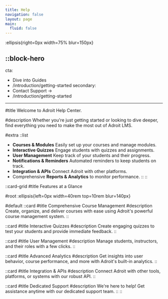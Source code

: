 ```yaml
---
title: Help
navigation: false
layout: page
main:
  fluid: false
---
```


:ellipsis{right=0px width=75% blur=150px}

::block-hero
---
cta:
  - Dive into Guides
  - /introduction/getting-started
secondary:
  - Contact Support →
  - /introduction/getting-started
---

#title
Welcome to Adroit Help Center.

#description
Whether you're just getting started or looking to dive deeper, find everything you need to make the most out of Adroit LMS.

#extra
  ::list
  - **Courses & Modules** Easily set up your courses and manage modules.
  - **Interactive Quizzes** Engage students with quizzes and assignments.
  - **User Management** Keep track of your students and their progress.
  - **Notifications & Reminders** Automated reminders to keep students on track.
  - **Integration & APIs** Connect Adroit with other platforms.
  - Comprehensive **Reports & Analytics** to monitor performance.
  ::
::

::card-grid
#title
Features at a Glance

#root
:ellipsis{left=0px width=40rem top=10rem blur=140px}

#default
  ::card
  #title
  Comprehensive Course Management
  #description
  Create, organize, and deliver courses with ease using Adroit's powerful course management system.
  ::

  ::card
  #title
  Interactive Quizzes
  #description
  Create engaging quizzes to test your students and provide immediate feedback.
  ::

  ::card
  #title
  User Management
  #description
  Manage students, instructors, and their roles with a few clicks.
  ::

  ::card
  #title
  Advanced Analytics
  #description
  Get insights into user behavior, course performance, and more with Adroit's built-in analytics.
  ::

  ::card
  #title
  Integration & APIs
  #description
  Connect Adroit with other tools, platforms, or systems with our robust API.
  ::

  ::card
  #title
  Dedicated Support
  #description
  We're here to help! Get assistance anytime with our dedicated support team.
  ::
::

